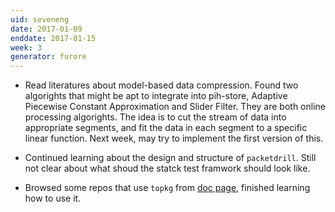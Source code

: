 ```yaml
---
uid: seveneng
date: 2017-01-09
enddate: 2017-01-15
week: 3
generator: furore
---
```


- Read literatures about model-based data compression. Found two algorights that might be apt to integrate into pih-store, Adaptive Piecewise Constant Approximation and Slider Filter. They are both online processing algorights. The idea is to cut the stream of data into appropriate segments, and fit the data in each segment to a specific linear function. Next week, may try to implement the first version of this.

- Continued learning about the design and structure of `packetdrill`. Still not clear about what shoud the statck test framwork should look like.

- Browsed some repos that use `topkg` from [doc page](http://erratique.ch/software/topkg/doc/Topkg.html#menagerie), finished learning how to use it.


